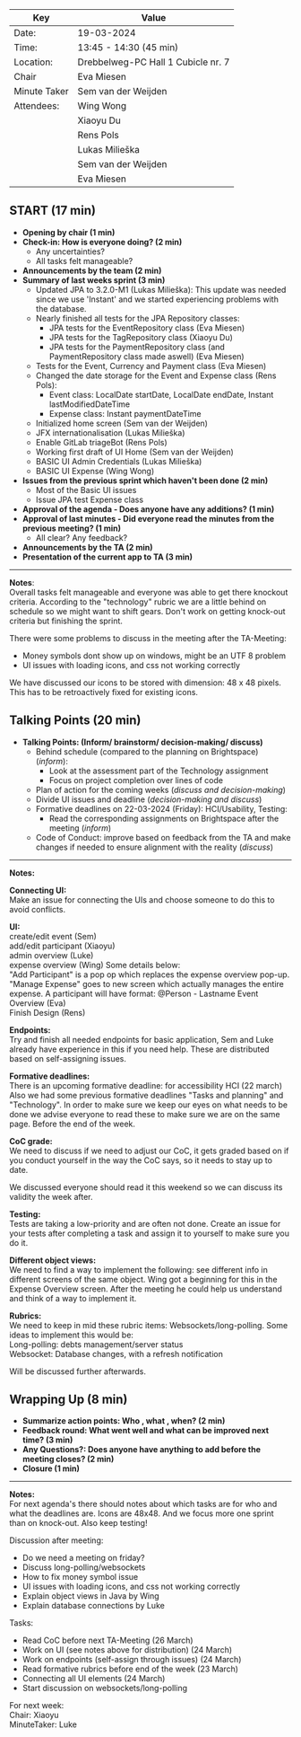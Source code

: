 | Key | Value |
| --- | --- |
| Date: | 19-03-2024 |
| Time: | 13:45 - 14:30 (45 min) |
| Location: | Drebbelweg-PC Hall 1 Cubicle nr. 7|
| Chair | Eva Miesen |
| Minute Taker | Sem van der Weijden |
| Attendees: | Wing Wong |
|            | Xiaoyu Du |
|            | Rens Pols |
|            | Lukas Milieška |
|            | Sem van der Weijden |
|            | Eva Miesen |

## START (17 min)
- **Opening by chair (1 min)**
- **Check-in: How is everyone doing? (2 min)**
    - Any uncertainties?
    - All tasks felt manageable?
- **Announcements by the team (2 min)**
- **Summary of last weeks sprint (3 min)**
    - Updated JPA to 3.2.0-M1 (Lukas Milieška): This update was needed since we use 'Instant' and we started experiencing problems with the database.
    - Nearly finished all tests for the JPA Repository classes:
        - JPA tests for the EventRepository class (Eva Miesen)
        - JPA tests for the TagRepository class (Xiaoyu Du)
        - JPA tests for the PaymentRepository class (and PaymentRepository class made aswell) (Eva Miesen)
    - Tests for the Event, Currency and Payment class (Eva Miesen)
    - Changed the date storage for the Event and Expense class (Rens Pols): 
        - Event class: LocalDate startDate, LocalDate endDate, Instant lastModifiedDateTime
        - Expense class: Instant paymentDateTime
    - Initialized home screen (Sem van der Weijden)
    - JFX internationalisation (Lukas Milieška)
    - Enable GitLab triageBot (Rens Pols)
    - Working first draft of UI Home (Sem van der Weijden)
    - BASIC UI Admin Credentials (Lukas Milieška)
    - BASIC UI Expense (Wing Wong)
- **Issues from the previous sprint which haven't been done (2 min)**
    - Most of the Basic UI issues
    - Issue JPA test Expense class
- **Approval of the agenda - Does anyone have any additions? (1 min)**
- **Approval of last minutes - Did everyone read the minutes from the previous meeting? (1 min)**
    - All clear? Any feedback?
- **Announcements by the TA (2 min)**
- **Presentation of the current app to TA (3 min)**
---
**Notes**:  
Overall tasks felt manageable and everyone was able to get there knockout criteria. According to the "technology" rubric we are a little behind on schedule so we might want to shift gears. Don't work on getting knock-out criteria but finishing the sprint.

There were some problems to discuss in the meeting after the TA-Meeting:
- Money symbols dont show up on windows, might be an UTF 8 problem
- UI issues with loading icons, and css not working correctly

We have discussed our icons to be stored with dimension: 48 x 48 pixels. This has to be retroactively fixed for existing icons.

## Talking Points (20 min)
- **Talking Points: (Inform/ brainstorm/ decision-making/ discuss)**
    - Behind schedule (compared to the planning on Brightspace) (*inform*):
        - Look at the assessment part of the Technology assignment
        - Focus on project completion over lines of code
    - Plan of action for the coming weeks (*discuss and decision-making*)
    - Divide UI issues and deadline (*decision-making and discuss*)
    - Formative deadlines on 22-03-2024 (Friday): HCI/Usability, Testing:
        - Read the corresponding assignments on Brightspace after the meeting (*inform*)
    - Code of Conduct: improve based on feedback from the TA and make changes if needed to ensure alignment with the reality (*discuss*)

---

**Notes:**   

**Connecting UI:**  
Make an issue for connecting the UIs and choose someone to do this to avoid conflicts.

**UI:**    
create/edit event (Sem)     
add/edit participant (Xiaoyu)       
admin overview (Luke)       
expense overview (Wing) Some details below:     
"Add Participant" is a pop op which replaces the expense overview pop-up.     
"Manage Expense" goes to new screen which actually manages the entire expense.
A participant will have format: @Person - Lastname
Event Overview (Eva)        
Finish Design (Rens)

**Endpoints:**      
Try and finish all needed endpoints for basic application, Sem and Luke already have experience in this if you need help. These are distributed based on self-assigning issues.

**Formative deadlines:**    
There is an upcoming formative deadline: for accessibility HCI (22 march) Also we had some previous formative deadlines "Tasks and planning" and "Technology". In order to make sure we keep our eyes on what needs to be done we advise everyone to read these to make sure we are on the same page. Before the end of the week.

**CoC grade:**  
We need to discuss if we need to adjust our CoC, it gets graded based on if you conduct yourself in the way the CoC says, so it needs to stay up to date.

We discussed everyone should read it this weekend so we can discuss its validity the week after.

**Testing:**        
Tests are taking a low-priority and are often not done. Create an issue for your tests after completing a task and assign it to yourself to make sure you do it.

**Different object views:**     
We need to find a way to implement the following: see different info in different screens of the same object. Wing got a beginning for this in the Expense Overview screen. After the meeting he could help us understand and think of a way to implement it.

**Rubrics:**        
We need to keep in mid these rubric items: Websockets/long-polling. Some ideas to implement this would be:        
Long-polling: debts management/server status        
Websocket: Database changes, with a refresh notification 

Will be discussed further afterwards.

## Wrapping Up (8 min)
- **Summarize action points: Who , what , when? (2 min)**
- **Feedback round: What went well and what can be improved next time? (3 min)**
- **Any Questions?: Does anyone have anything to add before the meeting closes? (2 min)**
- **Closure (1 min)**

---
**Notes:**       
For next agenda's there should notes about which tasks are for who and what the deadlines are. Icons are 48x48. And we focus more one sprint than on knock-out. Also keep testing!

Discussion after meeting:       
- Do we need a meeting on friday?
- Discuss long-polling/websockets
- How to fix money symbol issue
- UI issues with loading icons, and css not working correctly
- Explain object views in Java by Wing
- Explain database connections by Luke


Tasks:    
- Read CoC before next TA-Meeting (26 March)
- Work on UI (see notes above for distribution) (24 March)
- Work on endpoints (self-assign through issues) (24 March)
- Read formative rubrics before end of the week (23 March)
- Connecting all UI elements (24 March)
- Start discussion on websockets/long-polling

For next week:      
Chair: Xiaoyu       
MinuteTaker: Luke